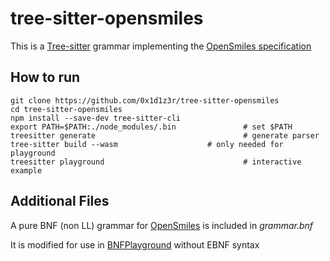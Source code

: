 # tree-sitter-opensmiles
This is a [Tree-sitter](https://github.com/tree-sitter/tree-sitter) grammar implementing the [OpenSmiles specification](http://opensmiles.org/opensmiles.html)

## How to run
	git clone https://github.com/0x1d1z3r/tree-sitter-opensmiles
 	cd tree-sitter-opensmiles
	npm install --save-dev tree-sitter-cli
	export PATH=$PATH:./node_modules/.bin 				# set $PATH 
	treesitter generate                   				# generate parser 
 	tree-sitter build --wasm					# only needed for playground
	treesitter playground                 				# interactive example
     

## Additional Files
A pure BNF (non LL) grammar for [OpenSmiles](http://opensmiles.org/) is included in *grammar.bnf*

It is modified for use in [BNFPlayground](https://github.com/paul-kline/bnf-playground) without EBNF syntax

